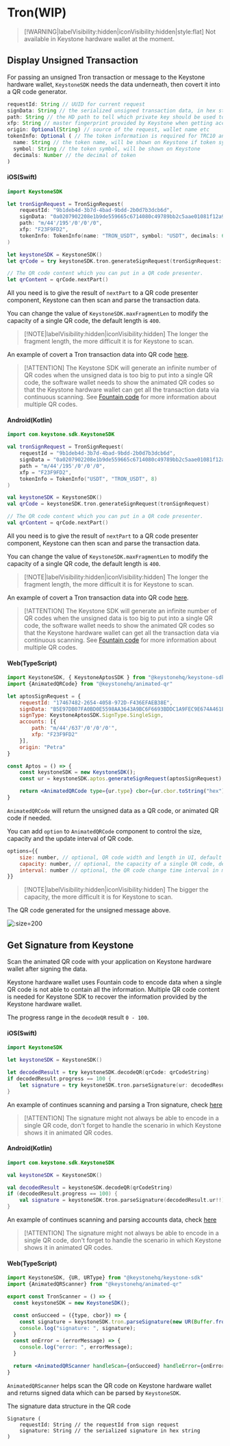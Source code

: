 # Tron(WIP)

> [!WARNING|labelVisibility:hidden|iconVisibility:hidden|style:flat]
> Not available in Keystone hardware wallet at the moment.

## Display Unsigned Transaction

For passing an unsigned Tron transaction or message to the Keystone hardware wallet,
`KeystoneSDK` needs the data underneath, then covert it into a QR code generator.

```js
requestId: String // UUID for current request
signData: String // the serialized unsigned transaction data, in hex string
path: String // the HD path to tell which private key should be used to sign the data
xfp: String // master fingerprint provided by Keystone when getting accounts
origin: Optional(String) // source of the request, wallet name etc
tokenInfo: Optional ( // The token information is required for TRC10 and TRC20 token transfer
  name: String // the token name, will be shown on Keystone if token symbol is not provided
  symbol: String // the token symbol, will be shown on Keystone
  decimals: Number // the decimal of token
)
```

<!-- tabs:start -->

#### **<span class="swift">iOS(Swift)</span>**

```swift
import KeystoneSDK

let tronSignRequest = TronSignRequest(
    requestId: "9b1deb4d-3b7d-4bad-9bdd-2b0d7b3dcb6d",
    signData: "0a0207902208e1b9de559665c6714080c49789bb2c5aae01081f12a9010a31747970652e676f6f676c65617069732e636f6d2f70726f746f636f6c2e54726967676572536d617274436f6e747261637412740a15418dfec1cde1fe6a9ec38a16c7d67073e3020851c0121541a614f803b6fd780986a42c78ec9c7f77e6ded13c2244a9059cbb0000000000000000000000009c0279f1bda9fc40a85f1b53c306602864533e7300000000000000000000000000000000000000000000000000000000000f424070c0b6e087bb2c90018094ebdc03",
    path: "m/44'/195'/0'/0'/0",
    xfp: "F23F9FD2",
    tokenInfo: TokenInfo(name: "TRON_USDT", symbol: "USDT", decimals: 6)
)

let keystoneSDK = KeystoneSDK()
let qrCode = try keystoneSDK.tron.generateSignRequest(tronSignRequest: tronSignRequest)

// The QR code content which you can put in a QR code presenter.
let qrContent = qrCode.nextPart()
```

All you need is to give the result of `nextPart` to a QR code presenter component,
Keystone can then scan and parse the transaction data.

You can change the value of `KeystoneSDK.maxFragmentLen` to modify the capacity of a single QR code, the default length is `400`.

> [!NOTE|labelVisibility:hidden|iconVisibility:hidden]
> The longer the fragment length, the more difficult it is for Keystone to scan.

An example of covert a Tron transaction data into QR code [here](https://github.com/KeystoneHQ/keystone-sdk-ios-demo/blob/master/keystone-sdk-ios-demo/SignTransaction/Tron.swift).

> [!ATTENTION]
> The Keystone SDK will generate an infinite number of QR codes when the unsigned data is too big to put into a single QR code,
> the software wallet needs to show the animated QR codes so that the Keystone hardware wallet can get all the transaction data via continuous scanning.
> See [Fountain code](https://en.wikipedia.org/wiki/Fountain_code) for more information about multiple QR codes.


#### **<span class="kotlin">Android(Kotlin)</span>**

```kotlin
import com.keystone.sdk.KeystoneSDK

val tronSignRequest = TronSignRequest(
    requestId = "9b1deb4d-3b7d-4bad-9bdd-2b0d7b3dcb6d",
    signData = "0a0207902208e1b9de559665c6714080c49789bb2c5aae01081f12a9010a31747970652e676f6f676c65617069732e636f6d2f70726f746f636f6c2e54726967676572536d617274436f6e747261637412740a15418dfec1cde1fe6a9ec38a16c7d67073e3020851c0121541a614f803b6fd780986a42c78ec9c7f77e6ded13c2244a9059cbb0000000000000000000000009c0279f1bda9fc40a85f1b53c306602864533e7300000000000000000000000000000000000000000000000000000000000f424070c0b6e087bb2c90018094ebdc03",
    path = "m/44'/195'/0'/0'/0",
    xfp = "F23F9FD2",
    tokenInfo = TokenInfo("USDT", "TRON_USDT", 8)
)

val keystoneSDK = KeystoneSDK()
val qrCode = keystoneSDK.tron.generateSignRequest(tronSignRequest)

// The QR code content which you can put in a QR code presenter.
val qrContent = qrCode.nextPart()
```

All you need is to give the result of `nextPart` to a QR code presenter component,
Keystone can then scan and parse the transaction data.

You can change the value of `KeystoneSDK.maxFragmentLen` to modify the capacity of a single QR code, the default length is `400`.

> [!NOTE|labelVisibility:hidden|iconVisibility:hidden]
> The longer the fragment length, the more difficult it is for Keystone to scan.

An example of covert a Tron transaction data into QR code [here](https://github.com/KeystoneHQ/keystone-sdk-android-demo/blob/master/app/src/main/kotlin/com/keystone/sdk/demo/PlayerFragment.kt).

> [!ATTENTION]
> The Keystone SDK will generate an infinite number of QR codes when the unsigned data is too big to put into a single QR code,
> the software wallet needs to show the animated QR codes so that the Keystone hardware wallet can get all the transaction data via continuous scanning.
> See [Fountain code](https://en.wikipedia.org/wiki/Fountain_code) for more information about multiple QR codes.

#### **<span class="typescript">Web(TypeScript)</span>**

```jsx
import KeystoneSDK, { KeystoneAptosSDK } from "@keystonehq/keystone-sdk"
import {AnimatedQRCode} from "@keystonehq/animated-qr"

let aptosSignRequest = {
    requestId: "17467482-2654-4058-972D-F436EFAEB38E",
    signData: "B5E97DB07FA0BD0E5598AA3643A9BC6F6693BDDC1A9FEC9E674A461EAA00B1931248CD3D5E09500ACB7082497DEC1B2690384C535F3882ED5D84392370AD0455000000000000000002000000000000000000000000000000000000000000000000000000000000000104636F696E087472616E73666572010700000000000000000000000000000000000000000000000000000000000000010A6170746F735F636F696E094170746F73436F696E0002201248CD3D5E09500ACB7082497DEC1B2690384C535F3882ED5D84392370AD04550880969800000000000A000000000000009600000000000000ACF63C640000000002",
    signType: KeystoneAptosSDK.SignType.SingleSign,
    accounts: [{
        path: "m/44'/637'/0'/0'/0'",
        xfp: "F23F9FD2"
    }],
    origin: "Petra"
}

const Aptos = () => {
    const keystoneSDK = new KeystoneSDK();
    const ur = keystoneSDK.aptos.generateSignRequest(aptosSignRequest);

    return <AnimatedQRCode type={ur.type} cbor={ur.cbor.toString("hex")}/>
}
```

`AnimatedQRCode` will return the unsigned data as a QR code, or animated QR code if needed.

You can add `option` to `AnimatedQRCode` component to control the size, capacity and the update interval of QR code.
```jsx
options={{
    size: number, // optional, QR code width and length in UI, default 180px
    capacity: number, // optional, the capacity of a single QR code, default 400 bytes per image
    interval: number // optional, the QR code change time interval in mill seconds for animated QR code, default 100ms
}}
```
> [!NOTE|labelVisibility:hidden|iconVisibility:hidden]
> The bigger the capacity, the more difficult it is for Keystone to scan.

<!-- tabs:end -->

The QR code generated for the unsigned message above.

![](/_media/sign-tron-trc20.png ':size=200')

## Get Signature from Keystone

Scan the animated QR code with your application on Keystone hardware wallet after signing the data.

Keystone hardware wallet uses Fountain code to encode data when a single QR code is not able to contain all the information.
Multiple QR code content is needed for Keystone SDK to recover the information provided by the Keystone hardware wallet.

The progress range in the `decodeQR` result `0 - 100`.

<!-- tabs:start -->

#### **<span class="swift">iOS(Swift)</span>**

```swift
import KeystoneSDK

let keystoneSDK = KeystoneSDK()

let decodedResult = try keystoneSDK.decodeQR(qrCode: qrCodeString)
if decodedResult.progress == 100 {
    let signature = try keystoneSDK.tron.parseSignature(ur: decodedResult.ur!)
}
```
An example of continues scanning and parsing a Tron signature, check [here](https://github.com/KeystoneHQ/keystone-sdk-ios-demo/blob/master/keystone-sdk-ios-demo/SignTransaction/Tron.swift)

> [!ATTENTION]
> The signature might not always be able to encode in a single QR code,
> don't forget to handle the scenario in which Keystone shows it in animated QR codes.


#### **<span class="kotlin">Android(Kotlin)</span>**

```kotlin
import com.keystone.sdk.KeystoneSDK

val keystoneSDK = KeystoneSDK()

val decodedResult = keystoneSDK.decodeQR(qrCodeString)
if (decodedResult.progress == 100) {
    val signature = keystoneSDK.tron.parseSignature(decodedResult.ur!!)
}
```

An example of continues scanning and parsing accounts data, check [here](https://github.com/KeystoneHQ/keystone-sdk-android-demo/blob/master/app/src/main/kotlin/com/keystone/sdk/demo/ScannerFragment.kt)

> [!ATTENTION]
> The signature might not always be able to encode in a single QR code,
> don't forget to handle the scenario in which Keystone shows it in animated QR codes.

#### **<span class="typescript">Web(TypeScript)</span>**

```jsx
import KeystoneSDK, {UR, URType} from "@keystonehq/keystone-sdk"
import {AnimatedQRScanner} from "@keystonehq/animated-qr"

export const TronScanner = () => {
  const keystoneSDK = new KeystoneSDK();

  const onSucceed = ({type, cbor}) => {
    const signature = keystoneSDK.tron.parseSignature(new UR(Buffer.from(cbor, "hex"), type))
    console.log("signature: ", signature);
  }
  const onError = (errorMessage) => {
    console.log("error: ", errorMessage);
  }

  return <AnimatedQRScanner handleScan={onSucceed} handleError={onError} urTypes={[URType.TronSignature]} />
}
```

`AnimatedQRScanner` helps scan the QR code on Keystone hardware wallet and returns signed data which can be parsed by `KeystoneSDK`.

<!-- tabs:end -->

The signature data structure in the QR code
```
Signature (
    requestId: String // the requestId from sign request
    signature: String // the serialized signature in hex string
)
```
